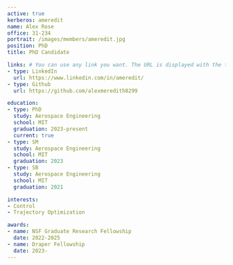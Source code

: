 ```yaml
---
active: true
kerberos: ameredit
name: Alex Rose
office: 31-234
portrait: /images/members/ameredit.jpg
position: PhD
title: PhD Candidate

links: # You can use any link you want. The URL is displayed with the text in the *type* field. 
- type: LinkedIn
  url: https://www.linkedin.com/in/ameredit/
- type: Github 
  url: https://github.com/alexmeredith8299

education:
- type: PhD
  study: Aerospace Engineering
  school: MIT
  graduation: 2023-present
  current: true
- type: SM
  study: Aerospace Engineering 
  school: MIT
  graduation: 2023
- type: SB
  study: Aerospace Engineering
  school: MIT 
  graduation: 2021

interests:
- Control
- Trajectory Optimization

awards:
- name: NSF Graduate Research Fellowship
  date: 2022-2025
- name: Draper Fellowship
  date: 2023-
---
```

